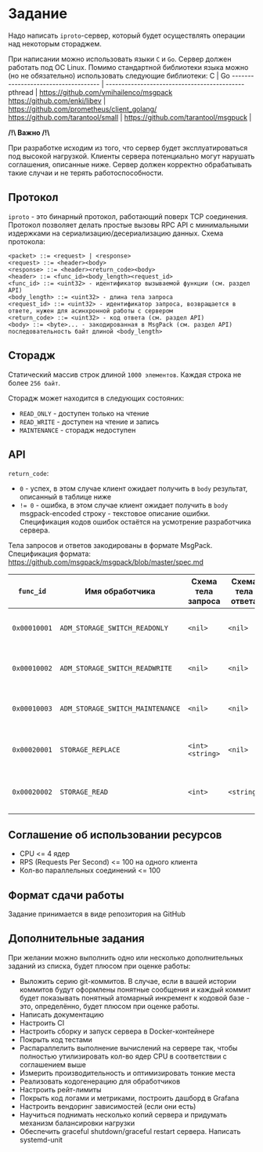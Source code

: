 # Задание
Надо написать `iproto`-сервер, который будет осуществлять операции над некоторым стораджем.

При написании можно использовать языки `C` и `Go`. Сервер должен работать под ОС Linux.
Помимо стандартной библиотеки языка можно (но не обязательно) использовать следующие библиотеки:
C                                    | Go
------------------------------------ | --------------------------------------------
pthread                              | https://github.com/vmihailenco/msgpack
https://github.com/enki/libev        | https://github.com/prometheus/client_golang/
https://github.com/tarantool/small   |
https://github.com/tarantool/msgpuck |

**/!\\ Важно /!\\**

При разработке исходим из того, что сервер будет эксплуатироваться под высокой нагрузкой.
Клиенты сервера потенциально могут нарушать соглашения, описанные ниже.
Сервер должен корректно обрабатывать такие случаи и не терять работоспособности.

## Протокол
`iproto` - это бинарный протокол, работающий поверх TCP соединения.
Протокол позволяет делать простые вызовы RPC API с минимальными издержками на сериализацию/десериализацию данных.
Схема протокола:
```
<packet> ::= <request> | <response>
<request> ::= <header><body>
<response> ::= <header><return_code><body>
<header> ::= <func_id><body_length><request_id>
<func_id> ::= <uint32> - идентификатор вызываемой функции (см. раздел API)
<body_length> ::= <uint32> - длина тела запроса
<request_id> ::= <uint32> - идентификатор запроса, возвращается в ответе, нужен для асинхронной работы с сервером
<return_code> ::= <uint32> - код ответа (см. раздел API)
<body> ::= <byte>... - закодированная в MsgPack (см. раздел API) последовательность байт длиной <body_length>
```

## Сторадж
Статический массив строк длиной `1000 элементов`. Каждая строка не более `256 байт`.

Сторадж может находится в следующих состояних:
- `READ_ONLY` - доступен только на чтение
- `READ_WRITE` - доступен на чтение и запись
- `MAINTENANCE` - сторадж недоступен

## API
`return_code`:
- `0` - успех, в этом случае клиент ожидает получить в `body` результат, описанный в таблице ниже
- `!= 0` - ошибка, в этом случае клиент ожидает получить в `body` msgpack-encoded строку - текстовое описание ошибки.
Спецификация кодов ошибок остаётся на усмотрение разработчика сервера.

Тела запросов и ответов закодированы в формате MsgPack. Спецификация формата:
https://github.com/msgpack/msgpack/blob/master/spec.md

`func_id`    | Имя обработчика                  | Схема тела запроса | Схема тела ответа | Описание
------------ | -------------------------------- | ------------------ | ----------------- | --------
`0x00010001` | `ADM_STORAGE_SWITCH_READONLY`    | `<nil>`            | `<nil>`           | переводит сторадж в состояние `READ_ONLY`
`0x00010002` | `ADM_STORAGE_SWITCH_READWRITE`   | `<nil>`            | `<nil>`           | переводит сторадж в состояние `READ_WRITE`
`0x00010003` | `ADM_STORAGE_SWITCH_MAINTENANCE` | `<nil>`            | `<nil>`           | переводит сторадж в состояние `MAINTENANCE`
`0x00020001` | `STORAGE_REPLACE`                | `<int><string>`    | `<nil>`           | записывает в сторадж строку по индексу
`0x00020002` | `STORAGE_READ`                   | `<int>`            | `<string>`        | возвращает строку из стораджа по индексу

## Соглашение об использовании ресурсов
- CPU <= 4 ядер
- RPS (Requests Per Second) <= 100 на одного клиента
- Кол-во параллельных соединений <= 100

## Формат сдачи работы
Задание принимается в виде репозитория на GitHub

## Дополнительные задания
При желании можно выполнить одно или несколько дополнительных заданий из списка, будет плюсом при оценке работы:
- Выложить серию git-коммитов. В случае, если в вашей истории коммитов будут оформлены понятные сообщения и
каждый коммит будет показывать понятный атомарный инкремент к кодовой базе - это, определённо, будет плюсом при оценке работы.
- Написать документацию
- Настроить CI
- Настроить сборку и запуск сервера в Docker-контейнере
- Покрыть код тестами
- Распараллелить выполнение вычислений на сервере так, чтобы полностью утилизировать кол-во ядер CPU
в соответствии с соглашением выше
- Измерить производительность и оптимизировать тонкие места
- Реализовать кодогенерацию для обработчиков
- Настроить рейт-лимиты
- Покрыть код логами и метриками, построить дашборд в Grafana
- Настроить вендоринг зависимостей (если они есть)
- Научиться поднимать несколько копий сервера и придумать механизм балансировки нагрузки
- Обеспечить graceful shutdown/graceful restart сервера. Написать systemd-unit